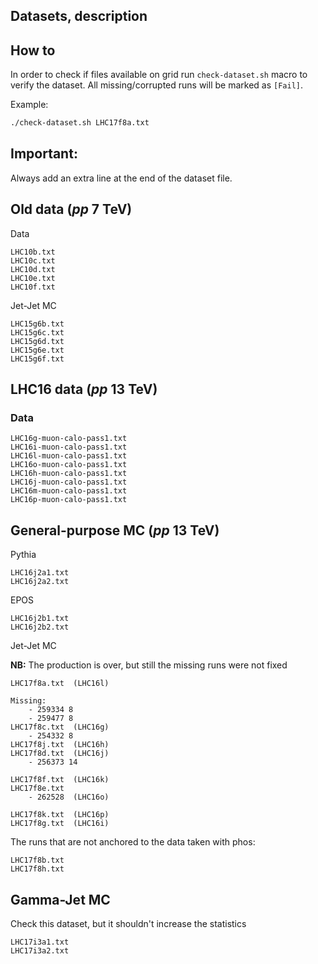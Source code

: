 Datasets, description
---------------------


## How to
In order to check if files available on grid run `check-dataset.sh` macro to verify the dataset.
All missing/corrupted runs will be marked as `[Fail]`. 

Example:
```bash
./check-dataset.sh LHC17f8a.txt

```

## Important:
Always add an extra line at the end of the dataset file.


## Old data ($pp$ 7 TeV)

Data

```
LHC10b.txt
LHC10c.txt
LHC10d.txt
LHC10e.txt
LHC10f.txt
```

Jet-Jet MC
```
LHC15g6b.txt
LHC15g6c.txt
LHC15g6d.txt
LHC15g6e.txt
LHC15g6f.txt
```


## LHC16 data ($pp$ 13 TeV)

### Data
```
LHC16g-muon-calo-pass1.txt
LHC16i-muon-calo-pass1.txt
LHC16l-muon-calo-pass1.txt
LHC16o-muon-calo-pass1.txt
LHC16h-muon-calo-pass1.txt
LHC16j-muon-calo-pass1.txt
LHC16m-muon-calo-pass1.txt
LHC16p-muon-calo-pass1.txt
```

## General-purpose MC ($pp$ 13 TeV)

Pythia

```
LHC16j2a1.txt
LHC16j2a2.txt
```

EPOS

```
LHC16j2b1.txt
LHC16j2b2.txt
```

Jet-Jet MC

**NB:**  The production is over, but still the missing runs were not fixed
```
LHC17f8a.txt  (LHC16l)

Missing:
	- 259334 8
	- 259477 8
LHC17f8c.txt  (LHC16g)
	- 254332 8
LHC17f8j.txt  (LHC16h)
LHC17f8d.txt  (LHC16j)
	- 256373 14

LHC17f8f.txt  (LHC16k)
LHC17f8e.txt
	- 262528  (LHC16o)

LHC17f8k.txt  (LHC16p)
LHC17f8g.txt  (LHC16i)
```

The runs that are not anchored to the data taken with phos:
```
LHC17f8b.txt
LHC17f8h.txt
```


## Gamma-Jet MC

Check this dataset, but it shouldn't increase the statistics

```
LHC17i3a1.txt
LHC17i3a2.txt
```



